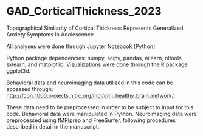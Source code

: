 # GAD_CorticalThickness_2023


Topographical Similarity of Cortical Thickness Represents Generalized Anxiety Symptoms in Adolescence

All analyses were done through Jupyter Notebook (Python).

Python package dependencies: numpy, scipy, pandas, nilearn, nltools, sklearn, and matplotlib. 
Visualizations were done through the R package ggplot3d. 

Behavioral data and neuroimaging data utilized in this code can be accessed through: http://fcon_1000.projects.nitrc.org/indi/cmi_healthy_brain_network/.

These data need to be preprocessed in order to be subject to input for this code. Behavioral data were manipulated in Python. Neuroimaging data were preprocessed using fMRIprep and FreeSurfer, following procedures described in detail in the manuscript.
